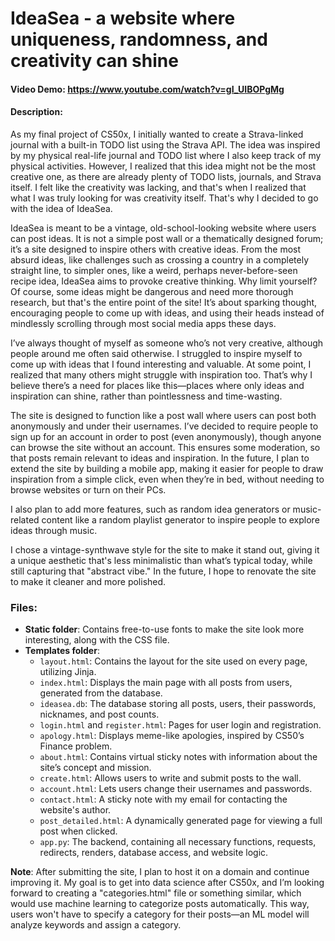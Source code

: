 # IdeaSea - a website where uniqueness, randomness, and creativity can shine
#### Video Demo: https://www.youtube.com/watch?v=gI_UIBOPgMg

#### Description:
As my final project of CS50x, I initially wanted to create a Strava-linked journal with a built-in TODO list using the Strava API. The idea was inspired by my physical real-life journal and TODO list where I also keep track of my physical activities. However, I realized that this idea might not be the most creative one, as there are already plenty of TODO lists, journals, and Strava itself. I felt like the creativity was lacking, and that's when I realized that what I was truly looking for was creativity itself. That's why I decided to go with the idea of IdeaSea.

IdeaSea is meant to be a vintage, old-school-looking website where users can post ideas. It is not a simple post wall or a thematically designed forum; it’s a site designed to inspire others with creative ideas. From the most absurd ideas, like challenges such as crossing a country in a completely straight line, to simpler ones, like a weird, perhaps never-before-seen recipe idea, IdeaSea aims to provoke creative thinking. Why limit yourself? Of course, some ideas might be dangerous and need more thorough research, but that's the entire point of the site! It’s about sparking thought, encouraging people to come up with ideas, and using their heads instead of mindlessly scrolling through most social media apps these days.

I’ve always thought of myself as someone who’s not very creative, although people around me often said otherwise. I struggled to inspire myself to come up with ideas that I found interesting and valuable. At some point, I realized that many others might struggle with inspiration too. That’s why I believe there’s a need for places like this—places where only ideas and inspiration can shine, rather than pointlessness and time-wasting.

The site is designed to function like a post wall where users can post both anonymously and under their usernames. I’ve decided to require people to sign up for an account in order to post (even anonymously), though anyone can browse the site without an account. This ensures some moderation, so that posts remain relevant to ideas and inspiration. In the future, I plan to extend the site by building a mobile app, making it easier for people to draw inspiration from a simple click, even when they’re in bed, without needing to browse websites or turn on their PCs.

I also plan to add more features, such as random idea generators or music-related content like a random playlist generator to inspire people to explore ideas through music.

I chose a vintage-synthwave style for the site to make it stand out, giving it a unique aesthetic that's less minimalistic than what’s typical today, while still capturing that "abstract vibe." In the future, I hope to renovate the site to make it cleaner and more polished.

### Files:
- **Static folder**: Contains free-to-use fonts to make the site look more interesting, along with the CSS file.
- **Templates folder**:
  - `layout.html`: Contains the layout for the site used on every page, utilizing Jinja.
  - `index.html`: Displays the main page with all posts from users, generated from the database.
  - `ideasea.db`: The database storing all posts, users, their passwords, nicknames, and post counts.
  - `login.html` and `register.html`: Pages for user login and registration.
  - `apology.html`: Displays meme-like apologies, inspired by CS50’s Finance problem.
  - `about.html`: Contains virtual sticky notes with information about the site’s concept and mission.
  - `create.html`: Allows users to write and submit posts to the wall.
  - `account.html`: Lets users change their usernames and passwords.
  - `contact.html`: A sticky note with my email for contacting the website's author.
  - `post_detailed.html`: A dynamically generated page for viewing a full post when clicked.
  - `app.py`: The backend, containing all necessary functions, requests, redirects, renders, database access, and website logic.

**Note**: After submitting the site, I plan to host it on a domain and continue improving it. My goal is to get into data science after CS50x, and I’m looking forward to creating a "categories.html" file or something similar, which would use machine learning to categorize posts automatically. This way, users won't have to specify a category for their posts—an ML model will analyze keywords and assign a category.
